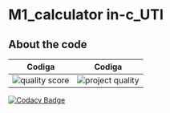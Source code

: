 # M1_calculator in-c_UTI


## About the code
| Codiga | Codiga | 
| --- | --- | 
| ![quality score](https://api.codiga.io/project/31367/status/svg)| ![project quality](https://api.codiga.io/project/31367/score/svg) |     

[![Codacy Badge](https://app.codacy.com/project/badge/Grade/6f680440e1e44cd5912bcfd90a1b05f0)](https://www.codacy.com/gh/shyamsundar1682/M1_calculator-in-C_UTI/dashboard?utm_source=github.com&amp;utm_medium=referral&amp;utm_content=shyamsundar1682/M1_calculator-in-C_UTI&amp;utm_campaign=Badge_Grade)
